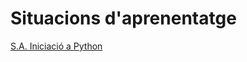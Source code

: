 # Situacions d'aprenentatge
[S.A. Iniciació a Python](https://vicentcardona.github.io/ProgitractI/python/index.html)  
